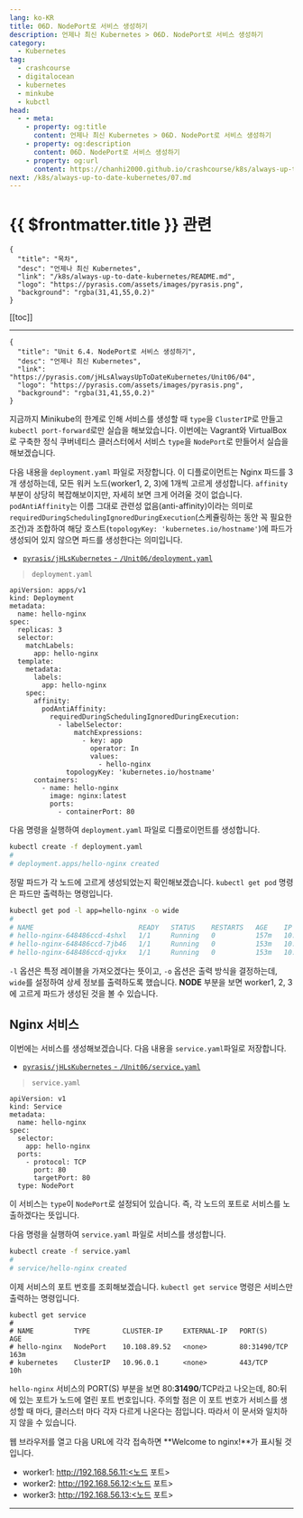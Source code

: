```yaml
---
lang: ko-KR
title: 06D. NodePort로 서비스 생성하기
description: 언제나 최신 Kubernetes > 06D. NodePort로 서비스 생성하기
category:
  - Kubernetes
tag:
  - crashcourse
  - digitalocean
  - kubernetes
  - minkube
  - kubctl
head:
  - - meta:
    - property: og:title
      content: 언제나 최신 Kubernetes > 06D. NodePort로 서비스 생성하기
    - property: og:description
      content: 06D. NodePort로 서비스 생성하기
    - property: og:url
      content: https://chanhi2000.github.io/crashcourse/k8s/always-up-to-date-kubernetes/06D.html
next: /k8s/always-up-to-date-kubernetes/07.md
---
```


# {{ $frontmatter.title }} 관련

```component VPCard
{
  "title": "목차",
  "desc": "언제나 최신 Kubernetes",
  "link": "/k8s/always-up-to-date-kubernetes/README.md",
  "logo": "https://pyrasis.com/assets/images/pyrasis.png",
  "background": "rgba(31,41,55,0.2)"
}
```

[[toc]]

---

```component VPCard
{
  "title": "Unit 6.4. NodePort로 서비스 생성하기",
  "desc": "언제나 최신 Kubernetes",
  "link": "https://pyrasis.com/jHLsAlwaysUpToDateKubernetes/Unit06/04",
  "logo": "https://pyrasis.com/assets/images/pyrasis.png",
  "background": "rgba(31,41,55,0.2)"
}
```

지금까지 Minikube의 한계로 인해 서비스를 생성할 때 `type`을 `ClusterIP`로 만들고 `kubectl port-forward`로만 실습을 해보았습니다. 이번에는 <FontIcon icon="iconfont icon-vagrant"/>Vagrant와 <FontIcon icon="iconfont icon-virtualbox"/>VirtualBox로 구축한 정식 쿠버네티스 클러스터에서 서비스 `type`을 `NodePort`로 만들어서 실습을 해보겠습니다.

다음 내용을 <FontIcon icon="iconfont icon-yaml"/>`deployment.yaml` 파일로 저장합니다. 이 디플로이먼트는 <FontIcon icon="iconfont icon-nginx"/>Nginx 파드를 3개 생성하는데, 모든 워커 노드(worker1, 2, 3)에 1개씩 고르게 생성합니다. `affinity` 부분이 상당히 복잡해보이지만, 자세히 보면 크게 어려울 것이 없습니다. `podAntiAffinity`는 이름 그대로 관련성 없음(anti-affinity)이라는 의미로 `requiredDuringSchedulingIgnoredDuringExecution`(스케쥴링하는 동안 꼭 필요한 조건)과 조합하여 해당 호스트(`topologyKey: 'kubernetes.io/hostname'`)에 파드가 생성되어 있지 않으면 파드를 생성한다는 의미입니다.

- [<FontIcon icon="iconfont icon-github"/>`pyrasis/jHLsKubernetes` - `/Unit06/`<FontIcon icon="iconfont icon-yaml"/>`deployment.yaml`](https://github.com/pyrasis/jHLsKubernetes/blob/main/Unit06/deployment.yaml)

> <FontIcon icon="iconfont icon-yaml"/>`deployment.yaml`

```yaml{15-24}
apiVersion: apps/v1
kind: Deployment
metadata:
  name: hello-nginx
spec:
  replicas: 3
  selector:
    matchLabels:
      app: hello-nginx
  template:
    metadata:
      labels:
        app: hello-nginx
    spec:
      affinity:
        podAntiAffinity:
          requiredDuringSchedulingIgnoredDuringExecution:
            - labelSelector:
                matchExpressions:
                  - key: app
                    operator: In
                    values:
                      - hello-nginx
              topologyKey: 'kubernetes.io/hostname'
      containers:
        - name: hello-nginx
          image: nginx:latest
          ports:
            - containerPort: 80
```

다음 명령을 실행하여 <FontIcon icon="iconfont icon-yaml"/>`deployment.yaml` 파일로 디플로이먼트를 생성합니다.

```sh
kubectl create -f deployment.yaml
#
# deployment.apps/hello-nginx created
```

정말 파드가 각 노드에 고르게 생성되었는지 확인해보겠습니다. <FontIcon icon="iconfont icon-shell"/>`kubectl get pod` 명령은 파드만 출력하는 명령입니다.

```sh
kubectl get pod -l app=hello-nginx -o wide
#
# NAME                          READY   STATUS    RESTARTS   AGE    IP           NODE      NOMINATED NODE   READINESS GATES
# hello-nginx-648486ccd-4shxl   1/1     Running   0          157m   10.244.1.5   worker1   <none>           <none>
# hello-nginx-648486ccd-7jb46   1/1     Running   0          153m   10.244.3.5   worker3   <none>           <none>
# hello-nginx-648486ccd-qjvkx   1/1     Running   0          153m   10.244.2.5   worker2   <none>           <none>
```

`-l` 옵션은 특정 레이블을 가져오겠다는 뜻이고, `-o` 옵션은 출력 방식을 결정하는데, `wide`를 설정하여 상세 정보를 출력하도록 했습니다. **NODE** 부분을 보면 worker1, 2, 3에 고르게 파드가 생성된 것을 볼 수 있습니다.

## Nginx 서비스

이번에는 서비스를 생성해보겠습니다. 다음 내용을 <FontIcon icon="iconfont icon-yaml"/>`service.yaml`파일로 저장합니다.

- [<FontIcon icon="iconfont icon-github"/>`pyrasis/jHLsKubernetes` - `/Unit06/`<FontIcon icon="iconfont icon-yaml"/>`service.yaml`](https://github.com/pyrasis/jHLsKubernetes/blob/main/Unit06/service.yaml)

> <FontIcon icon="iconfont icon-yaml"/>`service.yaml`

```yaml{12}
apiVersion: v1
kind: Service
metadata:
  name: hello-nginx
spec:
  selector:
    app: hello-nginx
  ports:
    - protocol: TCP
      port: 80
      targetPort: 80
  type: NodePort
```

이 서비스는 `type`이 `NodePort`로 설정되어 있습니다. 즉, 각 노드의 포트로 서비스를 노출하겠다는 뜻입니다.

다음 명령을 실행하여 <FontIcon icon="iconfont icon-yaml"/>`service.yaml` 파일로 서비스를 생성합니다.

```sh
kubectl create -f service.yaml
#
# service/hello-nginx created
```

이제 서비스의 포트 번호를 조회해보겠습니다. `kubectl get service` 명령은 서비스만 출력하는 명령입니다.

```sh{4}
kubectl get service
#
# NAME          TYPE        CLUSTER-IP     EXTERNAL-IP   PORT(S)        AGE
# hello-nginx   NodePort    10.108.89.52   <none>        80:31490/TCP   163m
# kubernetes    ClusterIP   10.96.0.1      <none>        443/TCP        10h
```

`hello-nginx` 서비스의 PORT(S) 부분을 보면 80:**31490**/TCP라고 나오는데, 80:뒤에 있는 포트가 노드에 열린 포트 번호입니다. 주의할 점은 이 포트 번호가 서비스를 생성할 때 마다, 클러스터 마다 각자 다르게 나온다는 점입니다. 따라서 이 문서와 일치하지 않을 수 있습니다.

웹 브라우저를 열고 다음 URL에 각각 접속하면 **Welcome to nginx!**가 표시될 것입니다.

- worker1: http://192.168.56.11:<노드 포트>
- worker2: http://192.168.56.12:<노드 포트>
- worker3: http://192.168.56.13:<노드 포트>

---

<TagLinks />